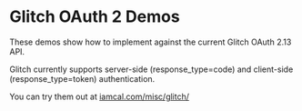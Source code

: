 Glitch OAuth 2 Demos
====================

These demos show how to implement against the current Glitch OAuth 2.13 API.

Glitch currently supports server-side (response_type=code) and client-side (response_type=token) authentication.

You can try them out at <a href="http://www.iamcal.com/misc/glitch/">iamcal.com/misc/glitch/</a>